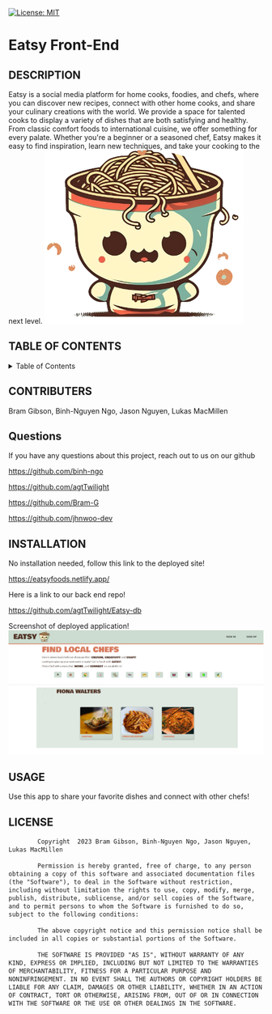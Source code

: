 [![License: MIT](https://img.shields.io/badge/License-MIT-yellow.svg)](https://opensource.org/licenses/MIT)
# Eatsy Front-End

## DESCRIPTION
Eatsy is a social media platform for home cooks, foodies, and chefs, where you can discover new recipes, connect with other home cooks, and share your culinary creations with the world. We provide a space for talented cooks to display a variety of dishes that are both satisfying and healthy. From classic comfort foods to international cuisine, we offer something for every palate. Whether you're a beginner or a seasoned chef, Eatsy makes it easy to find inspiration, learn new techniques, and take your cooking to the next level.
![Logo](./images/pasted%20image%200.png)
## TABLE OF CONTENTS
<details> 
<summary> Table of Contents  </summary>

[DESCRIPTION](https://github.com/binh-ngo/eatsy-front-end#DESCRIPTION)
    
[CONTRIBUTERS](https://github.com/binh-ngo/eatsy-front-end#CONTRIBUERS)
    
[QUESTIONS](https://github.com/binh-ngo/eatsy-front-end#QUESTIONS)
    
[INSTALLATION](https://github.com/binh-ngo/eatsy-front-end#INSTALLATION)
    
[USAGE](https://github.com/binh-ngo/eatsy-front-end#USAGE)
    
[LICENSE](https://github.com/binh-ngo/eatsy-front-end#LICENSE)
</details>    
    
## CONTRIBUTERS
Bram Gibson, Binh-Nguyen Ngo, Jason Nguyen, Lukas MacMillen
       
## Questions
If you have any questions about this project, reach out to us on our github

https://github.com/binh-ngo

https://github.com/agtTwilight

https://github.com/Bram-G

https://github.com/jhnwoo-dev


    
## INSTALLATION
No installation needed, follow this link to the deployed site!

https://eatsyfoods.netlify.app/

Here is a link to our back end repo!

https://github.com/agtTwilight/Eatsy-db

Screenshot of deployed application!
![Screenshot of deployed Application](./images/Screenshot%202023-03-16%20131958.jpg)

    
## USAGE
Use this app to share your favorite dishes and connect with other chefs!
    
## LICENSE

            Copyright  2023 Bram Gibson, Binh-Nguyen Ngo, Jason Nguyen, Lukas MacMillen

            Permission is hereby granted, free of charge, to any person obtaining a copy of this software and associated documentation files (the "Software"), to deal in the Software without restriction, including without limitation the rights to use, copy, modify, merge, publish, distribute, sublicense, and/or sell copies of the Software, and to permit persons to whom the Software is furnished to do so, subject to the following conditions:
            
            The above copyright notice and this permission notice shall be included in all copies or substantial portions of the Software.
            
            THE SOFTWARE IS PROVIDED "AS IS", WITHOUT WARRANTY OF ANY KIND, EXPRESS OR IMPLIED, INCLUDING BUT NOT LIMITED TO THE WARRANTIES OF MERCHANTABILITY, FITNESS FOR A PARTICULAR PURPOSE AND NONINFRINGEMENT. IN NO EVENT SHALL THE AUTHORS OR COPYRIGHT HOLDERS BE LIABLE FOR ANY CLAIM, DAMAGES OR OTHER LIABILITY, WHETHER IN AN ACTION OF CONTRACT, TORT OR OTHERWISE, ARISING FROM, OUT OF OR IN CONNECTION WITH THE SOFTWARE OR THE USE OR OTHER DEALINGS IN THE SOFTWARE.

    